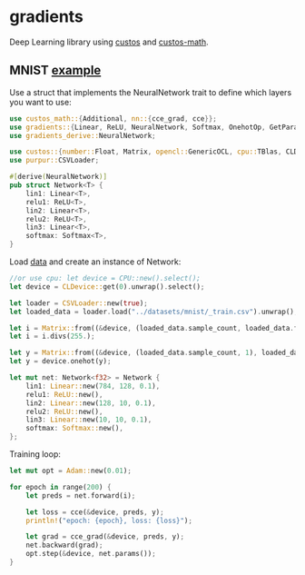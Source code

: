 # gradients

Deep Learning library using [custos] and [custos-math].

[custos]: https://github.com/elftausend/custos
[custos-math]: https://github.com/elftausend/custos-math

## MNIST [example] 
[example]: https://github.com/elftausend/gradients/blob/main/gradients/examples/mnist.rs
Use a struct that implements the NeuralNetwork trait to define which layers you want to use:

```rust
use custos_math::{Additional, nn::{cce_grad, cce}};
use gradients::{Linear, ReLU, NeuralNetwork, Softmax, OnehotOp, GetParam, Param, Adam};
use gradients_derive::NeuralNetwork;

use custos::{number::Float, Matrix, opencl::GenericOCL, cpu::TBlas, CLDevice, AsDev, range};
use purpur::CSVLoader;

#[derive(NeuralNetwork)]
pub struct Network<T> {
    lin1: Linear<T>,
    relu1: ReLU<T>,
    lin2: Linear<T>,
    relu2: ReLU<T>,
    lin3: Linear<T>,
    softmax: Softmax<T>,
}
```
Load [data] and create an instance of Network:

[data]: https://www.kaggle.com/datasets/oddrationale/mnist-in-csv

```rust
//or use cpu: let device = CPU::new().select();
let device = CLDevice::get(0).unwrap().select();

let loader = CSVLoader::new(true);
let loaded_data = loader.load("../datasets/mnist/_train.csv").unwrap(); //you will need to download the dataset

let i = Matrix::from((&device, (loaded_data.sample_count, loaded_data.features), loaded_data.x));
let i = i.divs(255.);

let y = Matrix::from((&device, (loaded_data.sample_count, 1), loaded_data.y));
let y = device.onehot(y);

let mut net: Network<f32> = Network {
    lin1: Linear::new(784, 128, 0.1),
    relu1: ReLU::new(),
    lin2: Linear::new(128, 10, 0.1),
    relu2: ReLU::new(),
    lin3: Linear::new(10, 10, 0.1),
    softmax: Softmax::new(),
};
```

Training loop:

```rust
let mut opt = Adam::new(0.01);

for epoch in range(200) {
    let preds = net.forward(i);

    let loss = cce(&device, preds, y);
    println!("epoch: {epoch}, loss: {loss}");

    let grad = cce_grad(&device, preds, y);
    net.backward(grad);
    opt.step(&device, net.params());
}
```

